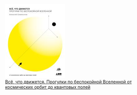 ![](Всё,%20что%20движется.%20Прогулки%20по%20беспокойной%20Вселенной%20от%20космических%20орбит%20до%20квантовых%20полей.jpg)  
[Всё, что движется. Прогулки по беспокойной Вселенной от космических орбит до квантовых полей](Всё,%20что%20движется.%20Прогулки%20по%20беспокойной%20Вселенной%20от%20космических%20орбит%20до%20квантовых%20полей.md)
